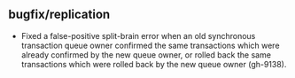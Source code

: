 ## bugfix/replication

* Fixed a false-positive split-brain error when an old synchronous transaction
  queue owner confirmed the same transactions which were already confirmed by
  the new queue owner, or rolled back the same transactions which were rolled
  back by the new queue owner (gh-9138).
